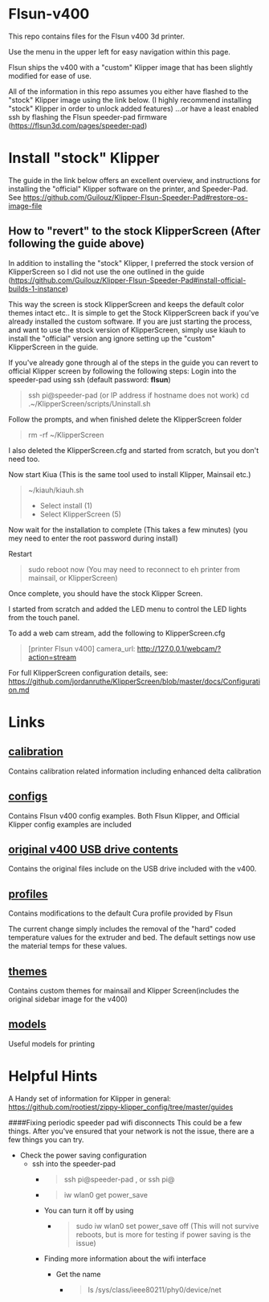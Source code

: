 # Flsun-v400

This repo contains files for the Flsun v400 3d printer.

Use the menu in the upper left for easy navigation within this page.

Flsun ships the v400 with a "custom" Klipper image that has been slightly modified for ease of use.

All of the information in this repo assumes you either have flashed to the "stock" Klipper image using the link below. (I highly recommend installing "stock" Klipper in order to unlock added features) 
...or have a least enabled ssh by flashing the Flsun speeder-pad firmware (https://flsun3d.com/pages/speeder-pad) 

# Install "stock" Klipper

The guide in the link below offers an excellent overview, and instructions for installing the "official" Klipper software on the printer, and Speeder-Pad.
See https://github.com/Guilouz/Klipper-Flsun-Speeder-Pad#restore-os-image-file
## How to "revert" to the stock KlipperScreen (After following the guide above)

In addition to installing the "stock" Klipper, I preferred the stock version of KlipperScreen so I did not use the one outlined in the guide (https://github.com/Guilouz/Klipper-Flsun-Speeder-Pad#install-official-builds-1-instance)

This way the screen is stock KlipperScreen and keeps the default color themes intact etc..
It is simple to get the Stock KlipperScreen back if you've already installed the custom software. If you are just starting the process, and want to use the stock version of KlipperScreen, simply use kiauh to install the "official" version ang ignore setting up the "custom" KlipperScreen in the guide.

If you've already gone through al of the steps in the guide you can revert to official Klipper screen by following the following steps:
Login into the speeder-pad using ssh (default password: <b>flsun</b>)
>ssh pi@speeder-pad (or IP address if hostname does not work)
>cd 
> .~/KlipperScreen/scripts/Uninstall.sh
> 
Follow the prompts, and when finished delete the KlipperScreen folder
>rm -rf ~/KlipperScreen

I also deleted the KlipperScreen.cfg and started from scratch, but you don't need too.

Now start Kiua (This is the same tool used to install Klipper, Mainsail etc.)
>~/kiauh/kiauh.sh
> - Select install (1) 
> - Select KlipperScreen (5)

Now wait for the installation to complete (This takes a few minutes)
(you mey need to enter the root password during install)

Restart
>sudo reboot now
(You may need to reconnect to eh printer from mainsail, or KlipperScreen)

Once complete, you should have the stock Klipper Screen.

I started from scratch and added the LED menu to control the LED lights from the touch panel.

To add  a web cam stream, add the following to KlipperScreen.cfg
>[printer Flsun v400]
>camera_url: http://127.0.0.1/webcam/?action=stream

For full KlipperScreen configuration details, see: https://github.com/jordanruthe/KlipperScreen/blob/master/docs/Configuration.md

# Links
## [calibration ](calibration)
Contains calibration related information including enhanced delta calibration

## [configs](configs)
Contains Flsun v400 config examples. Both Flsun Klipper, and Official Klipper config examples are included

## [original v400 USB drive contents](original-v400-USB-files)
Contains the original files include on the USB drive included with the v400.
    
## [profiles ](slicer-profiles)
Contains modifications to the default Cura profile provided by Flsun

The current change simply includes the removal of the "hard" coded temperature values for the extruder and bed. The default settings now use the material temps for these values.

## [themes](themes)
Contains custom themes for mainsail and Klipper Screen(includes the original sidebar image for the v400)

## [models](models)
Useful models for printing


# Helpful Hints

A Handy set of information for Klipper in general: https://github.com/rootiest/zippy-klipper_config/tree/master/guides

####Fixing periodic speeder pad wifi disconnects
This could be a few things. After you've ensured that your network is not the issue, there are a few things you can try.
- Check the power saving configuration
  -  ssh into the speeder-pad
     -  >ssh pi@speeder-pad , or ssh pi@<speeder-pad ip address>
     -  >iw wlan0 get power_save
     -  You can turn it off by using
        -  >sudo iw wlan0 set power_save off   (This will not survive reboots, but is more for testing if power saving is the issue)

      -  Finding more information about the wifi interface
         -  Get the name
            -  >ls /sys/class/ieee80211/phy0/device/net
